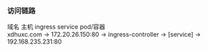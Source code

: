 ### 访问链路
   域名           主机                    ingress         service         pod/容器  
xdhuxc.com -> 172.20.26.150:80 -> ingress-controller -> [service] -> 192.168.235.231:80 
